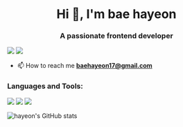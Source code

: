<h1 align="center">Hi 👋, I'm bae hayeon</h1>
<h3 align="center">A passionate frontend developer</h3>

<a href="https://hayeondiary.tistory.com/"><img src="https://img.shields.io/badge/tistory-222222?style=flat-square&logo=Tstory&logoColor=white"/></a>
<a href="https://www.notion.so/hayeon-28826a5510384d0899d12b71dc63d456"><img src="https://img.shields.io/badge/notion-000000?style=flat-square&logo=notion&logoColor=white"/></a>

- 📫 How to reach me **baehayeon17@gmail.com**

<h3 align="left">Languages and Tools:</h3>
<div style="display: inline;">
  <img src="https://img.shields.io/badge/html5-E34F26?style=flat-square&logo=HTML5&logoColor=white"/>
  <img src="https://img.shields.io/badge/css3-1572B6?style=flat-square&logo=CSS3&logoColor=white"/>
  <img src="https://img.shields.io/badge/javascript-F7DF1E?style=flat-square&logo=Javascript&logoColor=white"/>
</div>
<br>

![hayeon's GitHub stats](https://github-readme-stats.vercel.app/api?username=hayeonbae7&theme=discord_old_blurple&show_icons=true)
